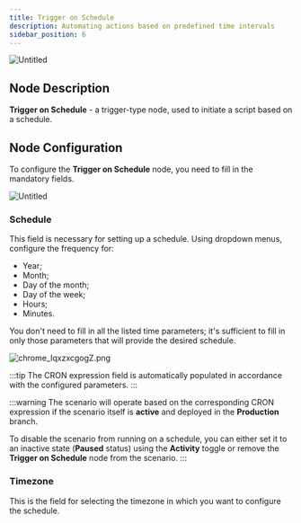 ```yaml
---
title: Trigger on Schedule
description: Automating actions based on predefined time intervals
sidebar_position: 6
---
```


![Untitled](./untitled.png)

## **Node Description**

**Trigger on Schedule** - a trigger-type node, used to initiate a script based on a schedule.

## **Node Configuration**

To configure the **Trigger on Schedule** node, you need to fill in the mandatory fields.

![Untitled](./untitled_1.png)

### Schedule

This field is necessary for setting up a schedule. Using dropdown menus, configure the frequency for: 

- Year;
- Month;
- Day of the month;
- Day of the week;
- Hours;
- Minutes.

You don't need to fill in all the listed time parameters; it's sufficient to fill in only those parameters that will provide the desired schedule.

![chrome_IqxzxcgogZ.png](./chrome_iqxzxcgogz.png)

:::tip
The CRON expression field is automatically populated in accordance with the configured parameters.
:::

:::warning
The scenario will operate based on the corresponding CRON expression if the scenario itself is **active** and deployed in the **Production** branch.  

To disable the scenario from running on a schedule, you can either set it to an inactive state (**Paused** status) using the **Activity** toggle or remove the **Trigger on Schedule** node from the scenario.
:::

### Timezone

This is the field for selecting the timezone in which you want to configure the schedule.

